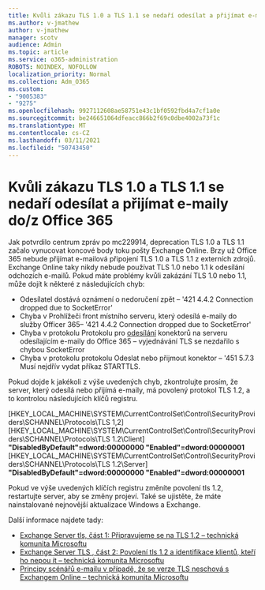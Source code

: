 ```yaml
---
title: Kvůli zákazu TLS 1.0 a TLS 1.1 se nedaří odesílat a přijímat e-maily do/z Office 365
ms.author: v-jmathew
author: v-jmathew
manager: scotv
audience: Admin
ms.topic: article
ms.service: o365-administration
ROBOTS: NOINDEX, NOFOLLOW
localization_priority: Normal
ms.collection: Adm_O365
ms.custom:
- "9005383"
- "9275"
ms.openlocfilehash: 9927112608ae58751e43c1bf0592fbd4a7cf1a0e
ms.sourcegitcommit: be246651064dfeacc866b2f69c0dbe4002a73f1c
ms.translationtype: MT
ms.contentlocale: cs-CZ
ms.lasthandoff: 03/11/2021
ms.locfileid: "50743450"
---
```

# <a name="unable-to-sendreceive-email-tofrom-office-365-because-of-the-tls-10-and-tls-11-disablement"></a>Kvůli zákazu TLS 1.0 a TLS 1.1 se nedaří odesílat a přijímat e-maily do/z Office 365

Jak potvrdilo centrum zpráv po mc229914, deprecation TLS 1.0 a TLS 1.1 začalo vynucovat koncové body toku pošty Exchange Online. Brzy už Office 365 nebude přijímat e-mailová připojení TLS 1.0 a TLS 1.1 z externích zdrojů. Exchange Online taky nikdy nebude používat TLS 1.0 nebo 1.1 k odesílání odchozích e-mailů. Pokud máte problémy kvůli zakázání TLS 1.0 nebo 1.1, může dojít k některé z následujících chyb:

- Odesílatel dostává oznámení o nedoručení zpět – '421 4.4.2 Connection dropped due to SocketError'
- Chyba v Prohlížeči front místního serveru, který odesílá e-maily do služby Officer 365– '421 4.4.2 Connection dropped due to SocketError'
- Chyba v protokolu Protokolu pro [odesílání](https://docs.microsoft.com/exchange/mail-flow/connectors/protocol-logging) konektorů na serveru odesílajícím e-maily do Office 365 – vyjednávání TLS se nezdařilo s chybou SocketError
- Chyba v protokolu protokolu Odeslat nebo přijmout konektor – '451 5.7.3 Musí nejdřív vydat příkaz STARTTLS.

Pokud dojde k jakékoli z výše uvedených chyb, zkontrolujte prosím, že server, který odesílá nebo přijímá e-maily, má povolený protokol TLS 1.2, a to kontrolou následujících klíčů registru.

[HKEY_LOCAL_MACHINE\SYSTEM\CurrentControlSet\Control\SecurityProviders\SCHANNEL\Protocols\TLS 1,2] [HKEY_LOCAL_MACHINE\SYSTEM\CurrentControlSet\Control\SecurityProviders\SCHANNEL\Protocols\TLS 1.2\Client] **"DisabledByDefault"=dword:00000000 "Enabled"=dword:00000001** [HKEY_LOCAL_MACHINE\SYSTEM\CurrentControlSet\Control\SecurityProviders\SCHANNEL\Protocols\TLS 1.2\Server] **"DisabledByDefault"=dword:00000000 "Enabled"=dword:00000001**

Pokud ve výše uvedených klíčích registru změníte povolení tls 1.2, restartujte server, aby se změny projeví. Také se ujistěte, že máte nainstalované nejnovější aktualizace Windows a Exchange.

Další informace najdete tady:

- [Exchange Server tls, část 1: Připravujeme se na TLS 1.2 – technická komunita Microsoftu](https://techcommunity.microsoft.com/t5/exchange-team-blog/exchange-server-tls-guidance-part-1-getting-ready-for-tls-1-2/ba-p/607649)
- [Exchange Server TLS , část 2: Povolení tls 1.2 a identifikace klientů, kteří ho nepou ít – technická komunita Microsoftu](https://techcommunity.microsoft.com/t5/exchange-team-blog/exchange-server-tls-guidance-part-2-enabling-tls-1-2-and/ba-p/607761)
- [Principy scénářů e-mailu v případě, že se verze TLS neschová s Exchangem Online – technická komunita Microsoftu](https://techcommunity.microsoft.com/t5/exchange-team-blog/understanding-email-scenarios-if-tls-versions-cannot-be-agreed/ba-p/2065089)
